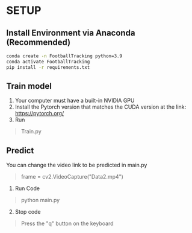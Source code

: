 # SETUP
## Install Environment via Anaconda (Recommended)
```bash
conda create -n FootballTracking python=3.9
conda activate FootballTracking 
pip install -r requirements.txt
```
## Train model
1. Your computer must have a built-in NVIDIA GPU
2. Install the Pytorch version that matches the CUDA version at the link: https://pytorch.org/
3. Run 
> Train.py
## Predict
You can change the video link to be predicted in main.py
> frame = cv2.VideoCapture("Data2.mp4")
1. Run Code
> python main.py
2. Stop code 
> Press the "q" button on the keyboard
